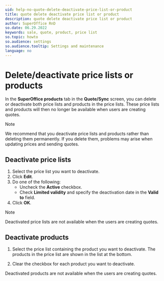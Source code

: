 ```yaml
---
uid: help-no-quote-delete-deactivate-price-list-or-product
title: quote delete deactivate price list or product
description: quote delete deactivate price list or product
author: SuperOffice RnD
so.date: 06.29.2022
keywords: sale, quote, product, price list
so.topic: howto
so.audience: settings
so.audience.tooltip: Settings and maintenance
language: no
---
```


# Delete/deactivate price lists or products

In the **SuperOffice products** tab in the **Quote/Sync** screen, you can delete or deactivate both price lists and products in the price lists. These price lists and products will then no longer be available when users are creating quotes.

> [!NOTE]
> We recommend that you deactivate price lists and products rather than deleting them permanently. If you delete them, problems may arise when updating prices and sending quotes.

## Deactivate price lists

1. Select the price list you want to deactivate.
2. Click **Edit**.
3. Do one of the following:
    * Uncheck the **Active** checkbox.
    * Check **Limited validity** and specify the deactivation date in the **Valid to** field.
4. Click **OK**.

> [!NOTE]
> Deactivated price lists are not available when the users are creating quotes.

## Deactivate products

1. Select the price list containing the product you want to deactivate. The products in the price list are shown in the list at the bottom.

2. Clear the checkbox for each product you want to deactivate.

Deactivated products are not available when the users are creating quotes.

